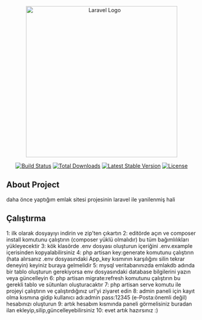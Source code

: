<p align="center"><a href="https://laravel.com" target="_blank"><img src="https://raw.githubusercontent.com/laravel/art/master/logo-lockup/5%20SVG/2%20CMYK/1%20Full%20Color/laravel-logolockup-cmyk-red.svg" width="400" alt="Laravel Logo"></a></p>

<p align="center">
<a href="https://github.com/laravel/framework/actions"><img src="https://github.com/laravel/framework/workflows/tests/badge.svg" alt="Build Status"></a>
<a href="https://packagist.org/packages/laravel/framework"><img src="https://img.shields.io/packagist/dt/laravel/framework" alt="Total Downloads"></a>
<a href="https://packagist.org/packages/laravel/framework"><img src="https://img.shields.io/packagist/v/laravel/framework" alt="Latest Stable Version"></a>
<a href="https://packagist.org/packages/laravel/framework"><img src="https://img.shields.io/packagist/l/laravel/framework" alt="License"></a>
</p>
 
## About Project

daha önce yaptığım emlak sitesi projesinin laravel ile yanilenmiş hali

## Çalıştırma

1: ilk olarak dosyayıyı indirin ve zip'ten çıkartın
2: editörde açın ve composer install komutunu çalıştırın (composer yüklü olmalıdır) bu tüm bağımlılıkları yükleyecektir
3: kök klasörde .env dosyası oluşturun içeriğini .env.example içerisinden kopyalabilirsiniz
4: php artisan key:generate komutunu çalıştırın (hata alırsanız .env dosyasındaki App_key kısmının karşılığını silin tekrar deneyin) keyiniz buraya gelmelidir
5: mysql veritabanınızda emlakdb adında bir tablo oluşturun gerekiyorsa env dosyasındaki database bilgilerini yazın veya güncelleyin
6: php artisan migrate:refresh komutunu çalıştırın bu gerekli tablo ve sütunları oluşturacaktır
7: php artisan serve komutu ile projeyi çalıştırın ve çalıştırdığınız url'yi ziyaret edin
8: admin paneli için kayıt olma kısmına gidip kullanıcı adı:admin pass:12345 (e-Posta:önemli değil) hesabınızı oluşturun
9: artık hesabım kısmında paneli görmelisiniz buradan ilan ekleyip,silip,güncelleyebilirsiniz
10: evet artık hazırsınız :)


